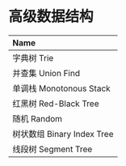 # 高级数据结构

| Name |
| :--- |
| 字典树 Trie |
| 并查集 Union Find |
| 单调栈 Monotonous Stack |
| 红黑树 Red-Black Tree |
| 随机 Random |
| 树状数组 Binary Index Tree |
| 线段树 Segment Tree |



